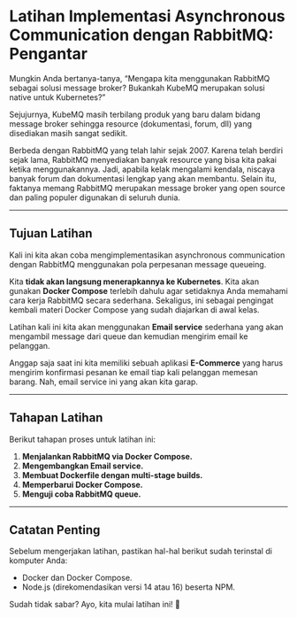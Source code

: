 # Latihan Implementasi Asynchronous Communication dengan RabbitMQ: Pengantar

Mungkin Anda bertanya-tanya, “Mengapa kita menggunakan RabbitMQ sebagai solusi message broker? Bukankah KubeMQ merupakan solusi native untuk Kubernetes?”

Sejujurnya, KubeMQ masih terbilang produk yang baru dalam bidang message broker sehingga resource (dokumentasi, forum, dll) yang disediakan masih sangat sedikit.

Berbeda dengan RabbitMQ yang telah lahir sejak 2007. Karena telah berdiri sejak lama, RabbitMQ menyediakan banyak resource yang bisa kita pakai ketika menggunakannya. Jadi, apabila kelak mengalami kendala, niscaya banyak forum dan dokumentasi lengkap yang akan membantu. Selain itu, faktanya memang RabbitMQ merupakan message broker yang open source dan paling populer digunakan di seluruh dunia.

---

## Tujuan Latihan

Kali ini kita akan coba mengimplementasikan asynchronous communication dengan RabbitMQ menggunakan pola perpesanan message queueing.

Kita **tidak akan langsung menerapkannya ke Kubernetes**. Kita akan gunakan **Docker Compose** terlebih dahulu agar setidaknya Anda memahami cara kerja RabbitMQ secara sederhana. Sekaligus, ini sebagai pengingat kembali materi Docker Compose yang sudah diajarkan di awal kelas.

Latihan kali ini kita akan menggunakan **Email service** sederhana yang akan mengambil message dari queue dan kemudian mengirim email ke pelanggan.

Anggap saja saat ini kita memiliki sebuah aplikasi **E-Commerce** yang harus mengirim konfirmasi pesanan ke email tiap kali pelanggan memesan barang. Nah, email service ini yang akan kita garap.

---

## Tahapan Latihan

Berikut tahapan proses untuk latihan ini:

1. **Menjalankan RabbitMQ via Docker Compose.**
2. **Mengembangkan Email service.**
3. **Membuat Dockerfile dengan multi-stage builds.**
4. **Memperbarui Docker Compose.**
5. **Menguji coba RabbitMQ queue.**

---

## Catatan Penting

Sebelum mengerjakan latihan, pastikan hal-hal berikut sudah terinstal di komputer Anda:

- Docker dan Docker Compose.
- Node.js (direkomendasikan versi 14 atau 16) beserta NPM.

Sudah tidak sabar? Ayo, kita mulai latihan ini! 🚀